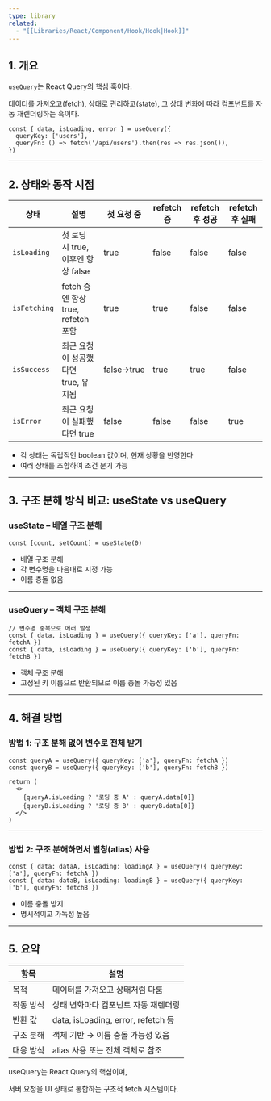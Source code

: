 ```yaml
---
type: library
related:
  - "[[Libraries/React/Component/Hook/Hook|Hook]]"
---
```

## 1. 개요

`useQuery`는 React Query의 핵심 훅이다.

데이터를 가져오고(fetch), 상태로 관리하고(state), 그 상태 변화에 따라 컴포넌트를 자동 재렌더링하는 훅이다.

```tsx
const { data, isLoading, error } = useQuery({
  queryKey: ['users'],
  queryFn: () => fetch('/api/users').then(res => res.json()),
})

```

---

## 2. 상태와 동작 시점

|상태|설명|첫 요청 중|refetch 중|refetch 후 성공|refetch 후 실패|
|---|---|---|---|---|---|
|`isLoading`|첫 로딩 시 true, 이후엔 항상 false|true|false|false|false|
|`isFetching`|fetch 중엔 항상 true, refetch 포함|true|true|false|false|
|`isSuccess`|최근 요청이 성공했다면 true, 유지됨|false→true|true|true|false|
|`isError`|최근 요청이 실패했다면 true|false|false|false|true|

- 각 상태는 독립적인 boolean 값이며, 현재 상황을 반영한다
- 여러 상태를 조합하여 조건 분기 가능

---

## 3. 구조 분해 방식 비교: useState vs useQuery

### useState – 배열 구조 분해

```tsx
const [count, setCount] = useState(0)

```

- 배열 구조 분해
- 각 변수명을 마음대로 지정 가능
- 이름 충돌 없음

---

### useQuery – 객체 구조 분해

```tsx
// 변수명 중복으로 에러 발생
const { data, isLoading } = useQuery({ queryKey: ['a'], queryFn: fetchA })
const { data, isLoading } = useQuery({ queryKey: ['b'], queryFn: fetchB })

```

- 객체 구조 분해
- 고정된 키 이름으로 반환되므로 이름 충돌 가능성 있음

---

## 4. 해결 방법

### 방법 1: 구조 분해 없이 변수로 전체 받기

```tsx
const queryA = useQuery({ queryKey: ['a'], queryFn: fetchA })
const queryB = useQuery({ queryKey: ['b'], queryFn: fetchB })

return (
  <>
    {queryA.isLoading ? '로딩 중 A' : queryA.data[0]}
    {queryB.isLoading ? '로딩 중 B' : queryB.data[0]}
  </>
)

```

---

### 방법 2: 구조 분해하면서 별칭(alias) 사용

```tsx
const { data: dataA, isLoading: loadingA } = useQuery({ queryKey: ['a'], queryFn: fetchA })
const { data: dataB, isLoading: loadingB } = useQuery({ queryKey: ['b'], queryFn: fetchB })

```

- 이름 충돌 방지
- 명시적이고 가독성 높음

---

## 5. 요약

|항목|설명|
|---|---|
|목적|데이터를 가져오고 상태처럼 다룸|
|작동 방식|상태 변화마다 컴포넌트 자동 재렌더링|
|반환 값|data, isLoading, error, refetch 등|
|구조 분해|객체 기반 → 이름 충돌 가능성 있음|
|대응 방식|alias 사용 또는 전체 객체로 참조|

useQuery는 React Query의 핵심이며,

서버 요청을 UI 상태로 통합하는 구조적 fetch 시스템이다.